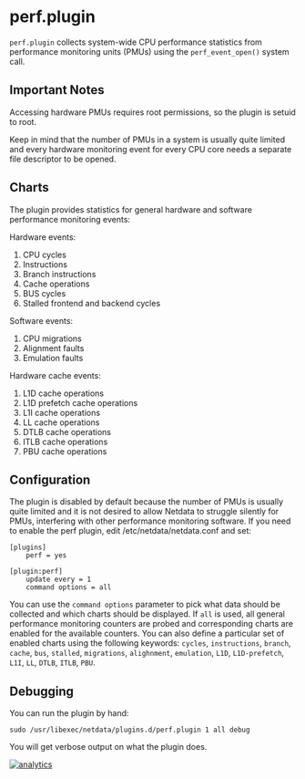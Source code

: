 <!--
---
title: "perf.plugin"
custom_edit_url: https://github.com/netdata/netdata/edit/master/collectors/perf.plugin/README.md
---
-->

# perf.plugin

`perf.plugin` collects system-wide CPU performance statistics from performance monitoring units (PMUs) using
the `perf_event_open()` system call.

## Important Notes

Accessing hardware PMUs requires root permissions, so the plugin is setuid to root.

Keep in mind that the number of PMUs in a system is usually quite limited and every hardware monitoring
event for every CPU core needs a separate file descriptor to be opened.

## Charts

The plugin provides statistics for general hardware and software performance monitoring events:

Hardware events:

1.  CPU cycles
2.  Instructions
3.  Branch instructions
4.  Cache operations
5.  BUS cycles
6.  Stalled frontend and backend cycles

Software events:

1.  CPU migrations
2.  Alignment faults
3.  Emulation faults

Hardware cache events:

1.  L1D cache operations
2.  L1D prefetch cache operations
3.  L1I cache operations
4.  LL cache operations
5.  DTLB cache operations
6.  ITLB cache operations
7.  PBU cache operations

## Configuration

The plugin is disabled by default because the number of PMUs is usually quite limited and it is not desired to
allow Netdata to struggle silently for PMUs, interfering with other performance monitoring software. If you need to
enable the perf plugin, edit /etc/netdata/netdata.conf and set:

```raw
[plugins]
    perf = yes
```

```raw
[plugin:perf]
    update every = 1
    command options = all
```

You can use the `command options` parameter to pick what data should be collected and which charts should be
displayed. If `all` is used, all general performance monitoring counters are probed and corresponding charts
are enabled for the available counters. You can also define a particular set of enabled charts using the
following keywords: `cycles`, `instructions`, `branch`, `cache`, `bus`, `stalled`, `migrations`, `alighnment`,
`emulation`, `L1D`, `L1D-prefetch`, `L1I`, `LL`, `DTLB`, `ITLB`, `PBU`.

## Debugging

You can run the plugin by hand:

```raw
sudo /usr/libexec/netdata/plugins.d/perf.plugin 1 all debug
```

You will get verbose output on what the plugin does.

[![analytics](https://www.google-analytics.com/collect?v=1&aip=1&t=pageview&_s=1&ds=github&dr=https%3A%2F%2Fgithub.com%2Fnetdata%2Fnetdata&dl=https%3A%2F%2Fmy-netdata.io%2Fgithub%2Fcollectors%2Fperf.plugin%2FREADME&_u=MAC~&cid=5792dfd7-8dc4-476b-af31-da2fdb9f93d2&tid=UA-64295674-3)](<>)
